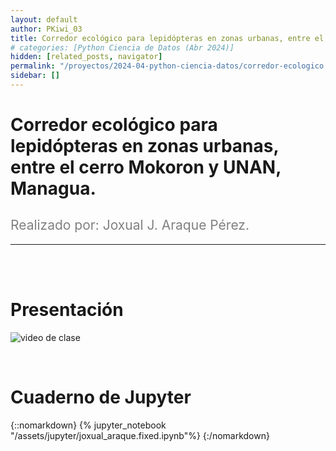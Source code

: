 ```yaml
---
layout: default
author: PKiwi_03
title: Corredor ecológico para lepidópteras en zonas urbanas, entre el cerro Mokoron y UNAN, Managua.
# categories: [Python Ciencia de Datos (Abr 2024)]
hidden: [related_posts, navigator]
permalink: "/proyectos/2024-04-python-ciencia-datos/corredor-ecologico.html"
sidebar: []
---
```


# Corredor ecológico para lepidópteras en zonas urbanas, entre el cerro Mokoron y UNAN, Managua.
<h2 style="color: gray; font-weight: normal;">
Realizado por:  Joxual J. Araque Pérez.
</h2>

---

<br><br>

# Presentación

![video de clase](https://youtu.be/zBmDiBcpltc)

<br>

# Cuaderno de Jupyter

{::nomarkdown}
{% jupyter_notebook "/assets/jupyter/joxual_araque.fixed.ipynb"%}
{:/nomarkdown}